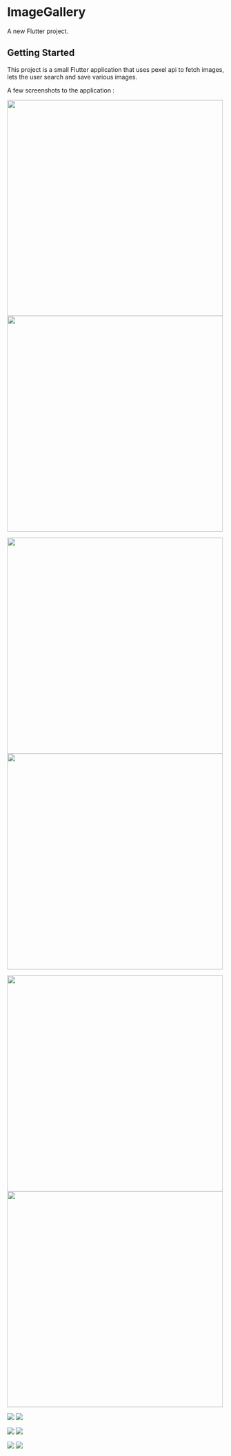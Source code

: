 
# ImageGallery

A new Flutter project.

## Getting Started

This project is a small Flutter application that uses pexel api to fetch images, lets the user search and save various images.

A few screenshots to the application :

<img src="images/appoverview.png" width=500>   <img src="images/homepage.png" width=500>

<img src="images/search.png" width=500>      <img src="images/searchresult.png" width=500>
 
 <img src="images/searchresult2.png" width=500>       <img src="images/Screenshot_1646419588.png" width=500>

![](images/appoverview.png) ![](images/homepage.png)

![](images/search.png) ![](images/searchresult.png)

![](images/searchresult2.png) ![](images/Screenshot_1646419588.png)

